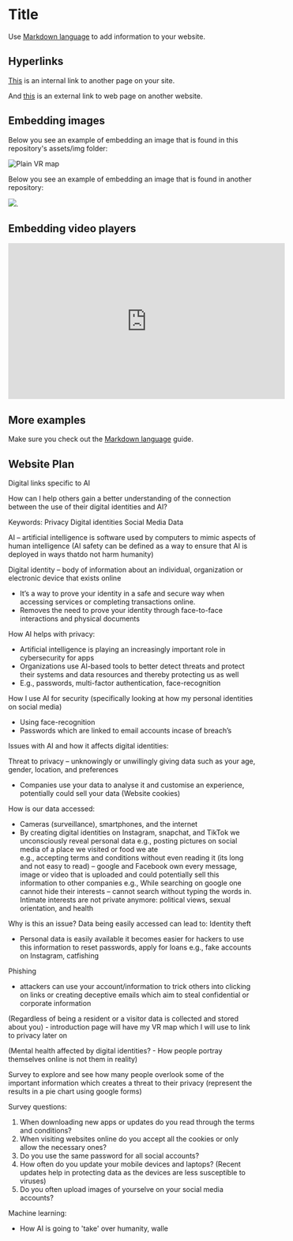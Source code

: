 # Title

Use [Markdown language](https://guides.github.com/features/mastering-markdown/) to add information to your website. 

## Hyperlinks
[This](dp-checklist.md) is an internal link to another page on your site. 

And [this](https://duckduckgo.com/?q=existential+risks&t=brave&ia=web&iai=https%3A%2F%2Fwww.youtube.com%2Fwatch%3Fv%3DdzlxU3g7hUY) is an external link to web page on another website. 

## Embedding images
Below you see an example of embedding an image that is found in this repository's assets/img folder: 

![Plain VR map](assets/img/vr-map-plain.svg)

Below you see an example of embedding an image that is found in another repository:

![](https://khofstadter.com/assets/img/2005-04-01-khofstadter-painting-chien.jpg). 

## Embedding video players

<iframe width="560" height="315" src="https://www.youtube.com/embed/lfPJ7Tz4JGs" title="YouTube video player" frameborder="0" allow="accelerometer; autoplay; clipboard-write; encrypted-media; gyroscope; picture-in-picture" allowfullscreen></iframe>

## More examples

Make sure you check out the [Markdown language](https://guides.github.com/features/mastering-markdown/) guide. 


## Website Plan

Digital links specific to AI

How can I help others gain a better understanding of the connection between the use of their digital identities and AI? 

Keywords: 
Privacy 
Digital identities 
Social Media 
Data 

AI – artificial intelligence is software used by computers to mimic aspects of human intelligence 
(AI safety can be defined as a way to ensure that AI is deployed in ways thatdo not harm humanity) 

Digital identity – body of information about an individual, organization or electronic device that exists online
-	It’s a way to prove your identity in a safe and secure way when accessing services or completing transactions online. 
-	Removes the need to prove your identity through face-to-face interactions and physical documents 


How AI helps with privacy: 
-	Artificial intelligence is playing an increasingly important role in cybersecurity for apps 
-	Organizations use AI-based tools to better detect threats and protect their systems and data resources and thereby protecting us as well 
-	E.g., passwords, multi-factor authentication, face-recognition 

How I use AI for security (specifically looking at how my personal identities on social media) 
-	Using face-recognition 
-	Passwords which are linked to email accounts incase of breach’s 

Issues with AI and how it affects digital identities: 

Threat to privacy – unknowingly or unwillingly giving data such as your age, gender, location, and preferences 
-	Companies use your data to analyse it and customise an experience, potentially could sell your data (Website cookies) 


How is our data accessed:
-	Cameras (surveillance), smartphones, and the internet 
-	By creating digital identities on Instagram, snapchat, and TikTok we unconsciously reveal personal data 
e.g., posting pictures on social media of a place we visited or food we ate  
e.g., accepting terms and conditions without even reading it (its long and not easy to read) – google and Facebook own every message, image or video that is uploaded and could potentially sell this information to other companies 
e.g., While searching on google one cannot hide their interests – cannot search without typing the words in. Intimate interests are not private anymore: political views, sexual orientation, and health 

Why is this an issue? Data being easily accessed can lead to: 
Identity theft
-	Personal data is easily available it becomes easier for hackers to use this information to reset passwords, apply for loans 
e.g., fake accounts on Instagram, catfishing 

Phishing
- attackers can use your account/information to trick others into clicking on links or creating deceptive emails which aim to steal confidential or     corporate information 


(Regardless of being a resident or a visitor data is collected and stored about you) - introduction page will have my VR map which I will use to link to privacy later on 


(Mental health affected by digital identities? - How people portray themselves online is not them in reality) 

Survey to explore and see how many people overlook some of the important information which creates a threat to their privacy (represent the results in a pie chart using google forms) 

Survey questions: 
1.	When downloading new apps or updates do you read through the terms and conditions? 
2.	When visiting websites online do you accept all the cookies or only allow the necessary ones? 
3.	Do you use the same password for all social accounts? 
4.	How often do you update your mobile devices and laptops?  (Recent updates help in protecting data as the devices are less susceptible to viruses) 
5.	Do you often upload images of yourselve on your social media accounts? 


Machine learning: 
- How AI is going to 'take' over humanity, walle 


